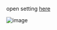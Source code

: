 open setting [here](https://github.com/vanhbakaa/Seed-App-Mine-Seed-BOT-Telegram/blob/main/bot/config/config.py)


![image](https://github.com/user-attachments/assets/c267912f-f334-4015-a0f2-66f0571a97cc)


